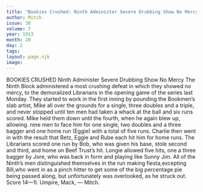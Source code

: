 ```yaml
---
title: "Bookies Crushed: Ninth Administer Severe Drubbing Show No Mercy"
author: Mitch
issue: 30
volume: 7
year: 1913
month: 20
day: 2
tags:
layout: page.njk
image:
---
```

BOOKIES CRUSHED    Ninth Administer Severe Drubbing Show No Mercy    The Ninth Block administered a most crushing defeat in which they showed no mercy, to the demoralized Librarians in the opening game of the series last Monday. They started to work in the first inning by pounding the Bookmen’s slab artist, Mike all over the grounds for a single, three doubles and a triple, and never stopped until ten men had taken a whack at the ball and six runs scored. Mike held them down until the fourth, when he again blew up, allowing. nine men to face him for one single, two doubles and a three bagger and one home run (Eggie) with a total of five runs. Charlie then went in with the result that Betz, Eggie and Rube each hit him for home runs. The Librarians scored one run by Bob, who was given his base, stole second and third, and home on Beef Trust’s hit. Longie allowed five hits, one a three bagger by Jore, who was back in form and playing like Sunny Jim. All of the Ninth’s men distinguished themselves in the run making fiesta,excepting Bill,who went in as a pinch hitter to get some of the big percentage pie being passed along, but unfortunately was overlooked, as he struck out. Score 14—1l. Umpire, Mack, — Mitch. 


